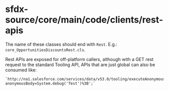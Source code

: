 # sfdx-source/core/main/code/clients/rest-apis
The name of these classes should end with `Rest`. E.g.: `core_OpportunitiesDiscountsRest.cls`.

Rest APIs are exposed for off-platform callers, although with a GET rest request to the standard Tooling API, APIs that are just global can also be consumed like:

    `http://na1.salesforce.com/services/data/v53.0/tooling/executeAnonymous/?anonymousBody=System.debug('Test')%3B';`